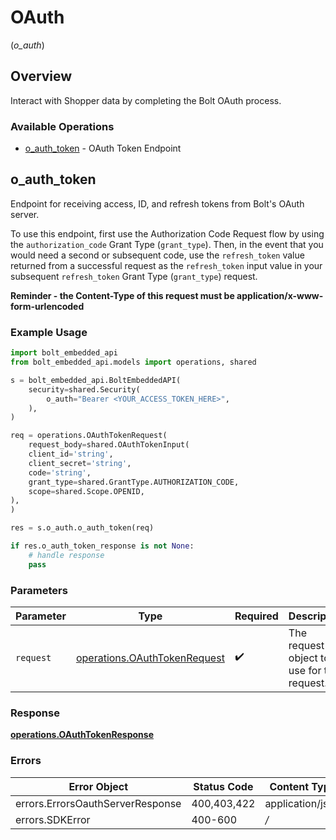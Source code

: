 # OAuth
(*o_auth*)

## Overview

Interact with Shopper data by completing the Bolt OAuth process.


### Available Operations

* [o_auth_token](#o_auth_token) - OAuth Token Endpoint

## o_auth_token

Endpoint for receiving access, ID, and refresh tokens from Bolt's OAuth server. 

To use this endpoint, first use the Authorization Code Request flow by using the `authorization_code` Grant Type (`grant_type`). Then, in the event that you would need a second or subsequent code, use the `refresh_token` value returned from a successful request as the `refresh_token` input value in your subsequent `refresh_token` Grant Type (`grant_type`) request.

 **Reminder - the Content-Type of this request must be application/x-www-form-urlencoded**


### Example Usage

```python
import bolt_embedded_api
from bolt_embedded_api.models import operations, shared

s = bolt_embedded_api.BoltEmbeddedAPI(
    security=shared.Security(
        o_auth="Bearer <YOUR_ACCESS_TOKEN_HERE>",
    ),
)

req = operations.OAuthTokenRequest(
    request_body=shared.OAuthTokenInput(
    client_id='string',
    client_secret='string',
    code='string',
    grant_type=shared.GrantType.AUTHORIZATION_CODE,
    scope=shared.Scope.OPENID,
),
)

res = s.o_auth.o_auth_token(req)

if res.o_auth_token_response is not None:
    # handle response
    pass
```

### Parameters

| Parameter                                                                    | Type                                                                         | Required                                                                     | Description                                                                  |
| ---------------------------------------------------------------------------- | ---------------------------------------------------------------------------- | ---------------------------------------------------------------------------- | ---------------------------------------------------------------------------- |
| `request`                                                                    | [operations.OAuthTokenRequest](../../models/operations/oauthtokenrequest.md) | :heavy_check_mark:                                                           | The request object to use for the request.                                   |


### Response

**[operations.OAuthTokenResponse](../../models/operations/oauthtokenresponse.md)**
### Errors

| Error Object                     | Status Code                      | Content Type                     |
| -------------------------------- | -------------------------------- | -------------------------------- |
| errors.ErrorsOauthServerResponse | 400,403,422                      | application/json                 |
| errors.SDKError                  | 400-600                          | */*                              |
